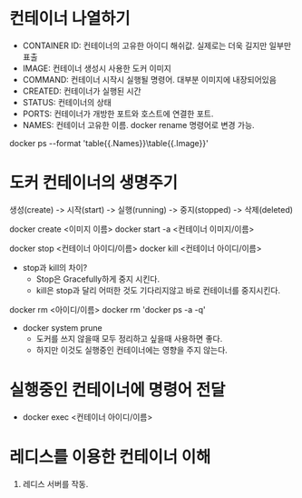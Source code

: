 
# 컨테이너 나열하기

- CONTAINER ID: 컨테이너의 고유한 아이디 해쉬값. 실제로는 더욱 길지만 일부만 표출
- IMAGE: 컨테이너 생성시 사용한 도커 이미지
- COMMAND: 컨테이너 시작시 실행될 명령어. 대부분 이미지에 내장되어있음
- CREATED: 컨테이너가 실행된 시간
- STATUS: 컨테이너의 상태
- PORTS: 컨테이너가 개방한 포트와 호스트에 연결한 포트.
- NAMES: 컨테이너 고유한 이름. docker rename 명령어로 변경 가능.

docker ps --format 'table{{.Names}}\table{{.Image}}'

# 도커 컨테이너의 생명주기
생성(create) -> 시작(start) -> 실행(running) -> 중지(stopped) -> 삭제(deleted)

docker create <이미지 이름> 
docker start -a <컨테이너 이미지/이름>

docker stop <컨테이너 아이디/이름>
docker kill <컨테이너 아이디/이름>

- stop과 kill의 차이?
    - Stop은 Gracefully하게 중지 시킨다.
    - kill은 stop과 달리 어떠한 것도 기다리지않고 바로 컨테이너를 중지시킨다.

docker rm <아이디/이름>
docker rm 'docker ps -a -q'

- docker system prune
    - 도커를 쓰지 않을때 모두 정리하고 싶을때 사용하면 좋다.
    - 하지만 이것도 실행중인 컨테이너에는 영향을 주지 않는다.


# 실행중인 컨테이너에 명령어 전달

- docker exec <컨테이너 아이디/이름>

# 레디스를 이용한 컨테이너 이해

1. 레디스 서버를 작동.
